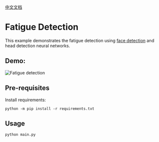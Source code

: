 [中文文档](README.zh-CN.md)

# Fatigue Detection

This example demonstrates the fatigue detection using [face detection](https://docs.openvinotoolkit.org/2019_R1/_face_detection_retail_0004_description_face_detection_retail_0004.html) and head detection neural networks.

## Demo:

![Fatigue detection](media/fatigue.gif)

## Pre-requisites

Install requirements:
```
python -m pip install -r requirements.txt
```

## Usage

```
python main.py
```
